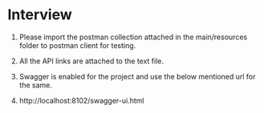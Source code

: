 # Interview

1. Please import the postman collection attached in the main/resources folder to postman client for testing.

2. All the API links are attached to the text file.

3. Swagger is enabled for the project and use the below mentioned url for the same.

4. http://localhost:8102/swagger-ui.html

